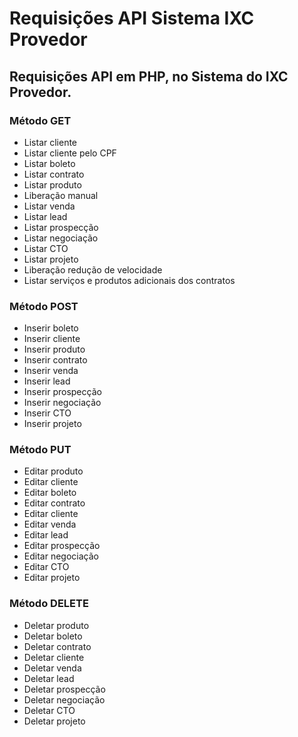 # Requisições API Sistema IXC Provedor

## Requisições API em PHP, no Sistema do IXC Provedor.

### Método GET
- Listar cliente
- Listar cliente pelo CPF
- Listar boleto
- Listar contrato
- Listar produto
- Liberação manual
- Listar venda
- Listar lead
- Listar prospecção
- Listar negociação
- Listar CTO
- Listar projeto
- Liberação redução de velocidade
- Listar serviços e produtos adicionais dos contratos
  

### Método POST
- Inserir boleto
- Inserir cliente
- Inserir produto
- Inserir contrato
- Inserir venda
- Inserir lead
- Inserir prospecção
- Inserir negociação
- Inserir CTO
- Inserir projeto

  
### Método PUT
- Editar produto
- Editar cliente
- Editar boleto
- Editar contrato
- Editar cliente
- Editar venda
- Editar lead
- Editar prospecção
- Editar negociação
- Editar CTO
- Editar projeto
  

### Método DELETE
- Deletar produto
- Deletar boleto
- Deletar contrato
- Deletar cliente
- Deletar venda
- Deletar lead
- Deletar prospecção
- Deletar negociação
- Deletar CTO
- Deletar projeto  
